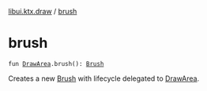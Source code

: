 [libui.ktx.draw](index.md) / [brush](./brush.md)

# brush

`fun `[`DrawArea`](../libui.ktx/-draw-area/index.md)`.brush(): `[`Brush`](-brush/index.md)

Creates a new [Brush](-brush/index.md) with lifecycle delegated to [DrawArea](../libui.ktx/-draw-area/index.md).

